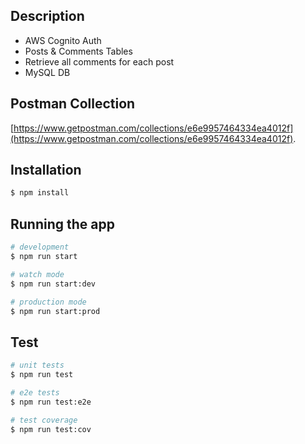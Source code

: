 
## Description

- AWS Cognito Auth 
- Posts & Comments Tables
- Retrieve all comments for each post
- MySQL DB 
## Postman Collection
[https://www.getpostman.com/collections/e6e9957464334ea4012f](https://www.getpostman.com/collections/e6e9957464334ea4012f).

## Installation

```bash
$ npm install
```

## Running the app

```bash
# development
$ npm run start

# watch mode
$ npm run start:dev

# production mode
$ npm run start:prod
```

## Test

```bash
# unit tests
$ npm run test

# e2e tests
$ npm run test:e2e

# test coverage
$ npm run test:cov
```

